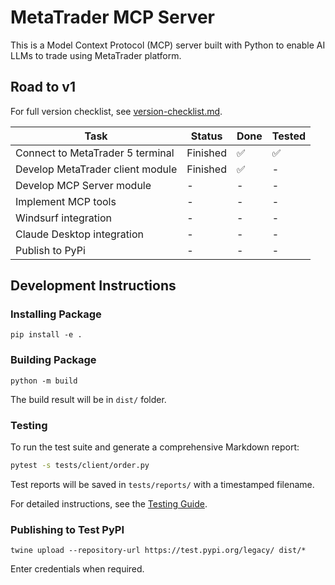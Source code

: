 # MetaTrader MCP Server

This is a Model Context Protocol (MCP) server built with Python to enable AI LLMs to trade using MetaTrader platform.

## Road to v1

For full version checklist, see [version-checklist.md](roadmap/version-checklist.md).

| Task | Status | Done | Tested |
|------|--------|------|--------|
| Connect to MetaTrader 5 terminal | Finished | ✅ | ✅ |
| Develop MetaTrader client module | Finished | ✅ | - |
| Develop MCP Server module | - | - | - |
| Implement MCP tools | - | - | - |
| Windsurf integration | - | - | - |
| Claude Desktop integration | - | - | - |
| Publish to PyPi | - | - | - |

## Development Instructions

### Installing Package

```
pip install -e .
```

### Building Package

```
python -m build
```

The build result will be in `dist/` folder.

### Testing

To run the test suite and generate a comprehensive Markdown report:

```bash
pytest -s tests/client/order.py
```

Test reports will be saved in `tests/reports/` with a timestamped filename.

For detailed instructions, see the [Testing Guide](docs/development/testing.md).

### Publishing to Test PyPI

```
twine upload --repository-url https://test.pypi.org/legacy/ dist/*
```

Enter credentials when required.